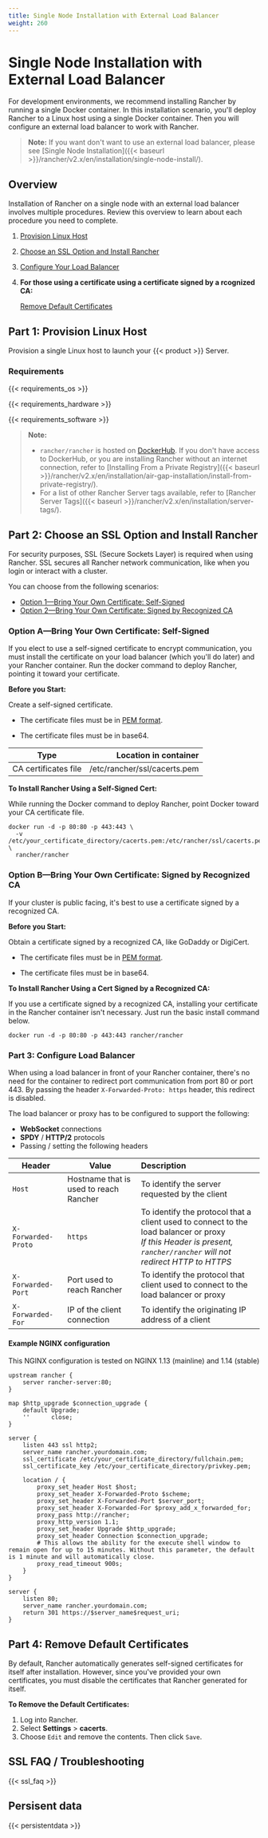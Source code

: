 ```yaml
---
title: Single Node Installation with External Load Balancer
weight: 260
---
```

# Single Node Installation with External Load Balancer

For development environments, we recommend installing Rancher by running a single Docker container. In this installation scenario, you'll deploy Rancher to a Linux host using a single Docker container. Then you will configure an external load balancer to work with Rancher.

>**Note:**
> If you want don't want to use an external load balancer, please see [Single Node Installation]({{< baseurl >}}/rancher/v2.x/en/installation/single-node-install/).

## Overview

Installation of Rancher on a single node with an external load balancer involves multiple procedures. Review this overview to learn about each procedure you need to complete.

1. [Provision Linux Host](#provision-linux-host)
2. [Choose an SSL Option and Install Rancher](#choose-an-ssl-option-and-install-rancher)
3. [Configure Your Load Balancer](#configure-your-load-balancer)
4. **For those using a certificate using a certificate signed by a rcognized CA:**

	[Remove Default Certificates](#placeholder)



## Part 1: Provision Linux Host

Provision a single Linux host to launch your {{< product >}} Server.

### Requirements

{{< requirements_os >}}

{{< requirements_hardware >}}

{{< requirements_software >}}

>**Note:**
>- `rancher/rancher` is hosted on [DockerHub](https://hub.docker.com/r/rancher/rancher/tags/). If you don't have access to DockerHub, or you are installing Rancher without an internet connection, refer to [Installing From a Private Registry]({{< baseurl >}}/rancher/v2.x/en/installation/air-gap-installation/install-from-private-registry/).<br/>
>- For a list of other Rancher Server tags available, refer to [Rancher Server Tags]({{< baseurl >}}/rancher/v2.x/en/installation/server-tags/).

## Part 2: Choose an SSL Option and Install Rancher

For security purposes, SSL (Secure Sockets Layer) is required when using Rancher. SSL secures all Rancher network communication, like when you login or interact with a cluster.

You can choose from the following scenarios:

- [Option 1—Bring Your Own Certificate: Self-Signed](#option-1-bring-your-own-certificate-self-signed)
- [Option 2—Bring Your Own Certificate: Signed by Recognized CA](#certificate-signed-by-a-recognized-certificate-authority)

### Option A—Bring Your Own Certificate: Self-Signed

If you elect to use a self-signed certificate to encrypt communication, you must install the certificate on your load balancer (which you'll do later) and your Rancher container. Run the docker command to deploy Rancher, pointing it toward your certificate.

**Before you Start:**

Create a self-signed certificate.

- The certificate files must be in [PEM format](#ssl-faq-troubleshooting).

- The certificate files must be in base64.

| Type                         |        Location in container |
| ---------------------------- | ---------------------------: |
| CA certificates file         | /etc/rancher/ssl/cacerts.pem |


**To Install Rancher Using a Self-Signed Cert:**

While running the Docker command to deploy Rancher, point Docker toward your CA certificate file.

```
docker run -d -p 80:80 -p 443:443 \
  -v /etc/your_certificate_directory/cacerts.pem:/etc/rancher/ssl/cacerts.pem \
  rancher/rancher
```

### Option B—Bring Your Own Certificate: Signed by Recognized CA

If your cluster is public facing, it's best to use a certificate signed by a recognized CA.

**Before you Start:**

Obtain a certificate signed by a recognized CA, like GoDaddy or DigiCert.

- The certificate files must be in [PEM format](#ssl-faq-troubleshooting).

- The certificate files must be in base64.

**To Install Rancher Using a Cert Signed by a Recognized CA:**

If you use a certificate signed by a recognized CA, installing your certificate in the Rancher container isn't necessary. Just run the basic install command below.

```
docker run -d -p 80:80 -p 443:443 rancher/rancher
```

### Part 3: Configure Load Balancer

When using a load balancer in front of your Rancher container, there's no need for the container to redirect port communication from port 80 or port 443. By passing the header `X-Forwarded-Proto:
 https` header, this redirect is disabled.

The load balancer or proxy has to be configured to support the following:

* **WebSocket** connections
* **SPDY** / **HTTP/2** protocols
* Passing / setting the following headers

| Header              | Value                                  | Description                                                                                                                                                              |
|---------------------|----------------------------------------|:-------------------------------------------------------------------------------------------------------------------------------------------------------------------------|
| `Host`              | Hostname that is used to reach Rancher | To identify the server requested by the client                                                                                                                           |
| `X-Forwarded-Proto` | `https`                                | To identify the protocol that a client used to connect to the load balancer or proxy<br />*If this Header is present, `rancher/rancher` will not redirect HTTP to HTTPS* |
| `X-Forwarded-Port`  | Port used to reach Rancher             | To identify the protocol that client used to connect to the load balancer or proxy                                                                                       |
| `X-Forwarded-For`   | IP of the client connection            | To identify the originating IP address of a client                                                                                                                       |

#### Example NGINX configuration

This NGINX configuration is tested on NGINX 1.13 (mainline) and 1.14 (stable)

```
upstream rancher {
    server rancher-server:80;
}

map $http_upgrade $connection_upgrade {
    default Upgrade;
    ''      close;
}

server {
    listen 443 ssl http2;
    server_name rancher.yourdomain.com;
    ssl_certificate /etc/your_certificate_directory/fullchain.pem;
    ssl_certificate_key /etc/your_certificate_directory/privkey.pem;

    location / {
        proxy_set_header Host $host;
        proxy_set_header X-Forwarded-Proto $scheme;
        proxy_set_header X-Forwarded-Port $server_port;
        proxy_set_header X-Forwarded-For $proxy_add_x_forwarded_for;
        proxy_pass http://rancher;
        proxy_http_version 1.1;
        proxy_set_header Upgrade $http_upgrade;
        proxy_set_header Connection $connection_upgrade;
        # This allows the ability for the execute shell window to remain open for up to 15 minutes. Without this parameter, the default is 1 minute and will automatically close.
        proxy_read_timeout 900s;
    }
}

server {
    listen 80;
    server_name rancher.yourdomain.com;
    return 301 https://$server_name$request_uri;
}
```

<!-- #### Example HAProxy configuration

#### Example Amazon ELB configuration -->

## Part 4: Remove Default Certificates

By default, Rancher automatically generates self-signed certificates for itself after installation. However, since you've provided your own certificates, you must disable the certificates that Rancher generated for itself.

**To Remove the Default Certificates:**

1. Log into Rancher.
2. Select  **Settings** > **cacerts**.
3. Choose `Edit` and remove the contents. Then click `Save`.

## SSL FAQ / Troubleshooting

{{< ssl_faq >}}

## Persisent data

{{< persistentdata >}}

